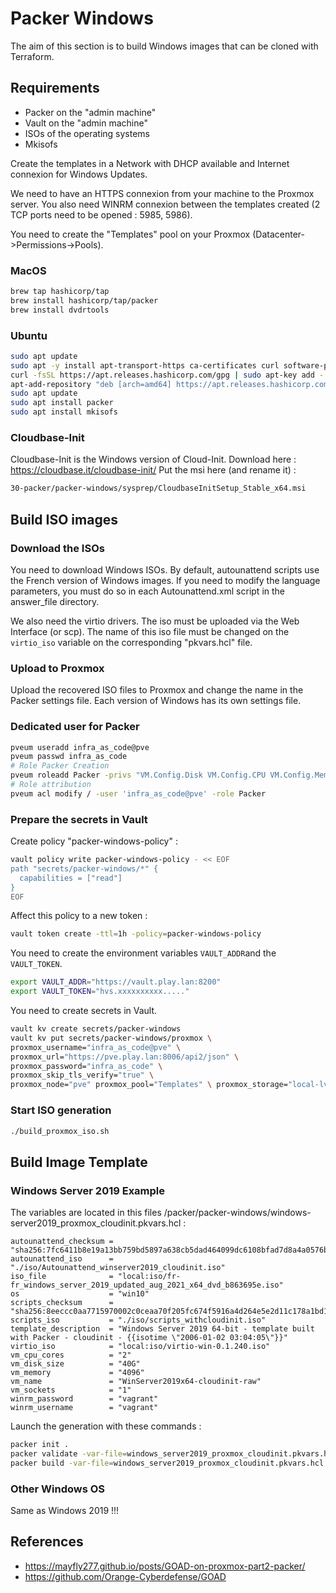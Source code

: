 # Packer Windows

The aim of this section is to build Windows images that can be cloned with Terraform.

## Requirements

- Packer on the "admin machine"
- Vault on the "admin machine"
- ISOs of the operating systems
- Mkisofs

Create the templates in a Network with DHCP available and Internet connexion for Windows Updates.

We need to have an HTTPS connexion from your machine to the Proxmox server. You also need WINRM connexion between the templates created (2 TCP ports need to be opened : 5985, 5986).

You need to create the "Templates" pool on your Proxmox (Datacenter->Permissions->Pools).

### MacOS

```bash
brew tap hashicorp/tap
brew install hashicorp/tap/packer
brew install dvdrtools
```

### Ubuntu

```bash
sudo apt update
sudo apt -y install apt-transport-https ca-certificates curl software-properties-common
curl -fsSL https://apt.releases.hashicorp.com/gpg | sudo apt-key add -
apt-add-repository "deb [arch=amd64] https://apt.releases.hashicorp.com $(lsb_release -cs) main"
sudo apt update
sudo apt install packer
sudo apt install mkisofs
```

### Cloudbase-Init

Cloudbase-Init is the Windows version of Cloud-Init.
Download here : <https://cloudbase.it/cloudbase-init/>
Put the msi here (and rename it) :

```bash
30-packer/packer-windows/sysprep/CloudbaseInitSetup_Stable_x64.msi
```

## Build ISO images

### Download the ISOs

You need to download Windows ISOs. By default, autounattend scripts use the French version of Windows images. If you need to modify the language parameters, you must do so in each Autounattend.xml script in the answer_file directory.

We also need the virtio drivers. The iso must be uploaded via the Web Interface (or scp). The name of this iso file must be changed on the `virtio_iso` variable on the corresponding "pkvars.hcl" file.

### Upload to Proxmox

Upload the recovered ISO files to Proxmox and change the name in the Packer settings file. Each version of Windows has its own settings file.

### Dedicated user for Packer

```bash
pveum useradd infra_as_code@pve
pveum passwd infra_as_code
# Role Packer Creation
pveum roleadd Packer -privs "VM.Config.Disk VM.Config.CPU VM.Config.Memory Datastore.AllocateTemplate Datastore.Audit Datastore.AllocateSpace Sys.Modify VM.Config.Options VM.Allocate VM.Audit VM.Console VM.Config.CDROM VM.Config.Cloudinit VM.Config.Network VM.PowerMgmt VM.Config.HWType VM.Monitor SDN.Use"
# Role attribution
pveum acl modify / -user 'infra_as_code@pve' -role Packer
```

### Prepare the secrets in Vault

Create policy "packer-windows-policy" :

```bash
vault policy write packer-windows-policy - << EOF
path "secrets/packer-windows/*" {
  capabilities = ["read"]
}
EOF
```

Affect this policy to a new token :

```bash
vault token create -ttl=1h -policy=packer-windows-policy
```

You need to create the environment variables `VAULT_ADDR`and the `VAULT_TOKEN`.

```bash
export VAULT_ADDR="https://vault.play.lan:8200"
export VAULT_TOKEN="hvs.xxxxxxxxxx....."
```

You need to create secrets in Vault.

```bash
vault kv create secrets/packer-windows
vault kv put secrets/packer-windows/proxmox \
proxmox_username="infra_as_code@pve" \
proxmox_url="https://pve.play.lan:8006/api2/json" \
proxmox_password="infra_as_code" \
proxmox_skip_tls_verify="true" \
proxmox_node="pve" proxmox_pool="Templates" \ proxmox_storage="local-lvm"
```

### Start ISO generation

```bash
./build_proxmox_iso.sh
```

## Build Image Template

### Windows Server 2019 Example

The variables are located in this files /packer/packer-windows/windows-server2019_proxmox_cloudinit.pkvars.hcl :

```hcl
autounattend_checksum = "sha256:7fc6411b8e19a13bb759bd5897a638cb5dad464099dc6108bfad7d8a4a0576bb"
autounattend_iso      = "./iso/Autounattend_winserver2019_cloudinit.iso"
iso_file              = "local:iso/fr-fr_windows_server_2019_updated_aug_2021_x64_dvd_b863695e.iso"
os                    = "win10"
scripts_checksum      = "sha256:8eeccc0aa7715970002c0ceaa70f205fc674f5916a4d264e5e2d11c178a1bd19"
scripts_iso           = "./iso/scripts_withcloudinit.iso"
template_description  = "Windows Server 2019 64-bit - template built with Packer - cloudinit - {{isotime \"2006-01-02 03:04:05\"}}"
virtio_iso            = "local:iso/virtio-win-0.1.240.iso"
vm_cpu_cores          = "2"
vm_disk_size          = "40G"
vm_memory             = "4096"
vm_name               = "WinServer2019x64-cloudinit-raw"
vm_sockets            = "1"
winrm_password        = "vagrant"
winrm_username        = "vagrant"

```

Launch the generation with these commands :

```bash
packer init .
packer validate -var-file=windows_server2019_proxmox_cloudinit.pkvars.hcl .
packer build -var-file=windows_server2019_proxmox_cloudinit.pkvars.hcl .
```

### Other Windows OS

Same as Windows 2019 !!!

## References

- <https://mayfly277.github.io/posts/GOAD-on-proxmox-part2-packer/>
- <https://github.com/Orange-Cyberdefense/GOAD>
